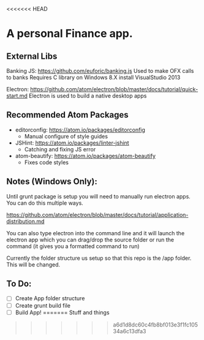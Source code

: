 <<<<<<< HEAD
# A personal Finance app.

## External Libs
Banking JS: https://github.com/euforic/banking.js
Used to make OFX calls to banks
Requires C library on Windows 8.X install VisualStudio 2013

Electron: https://github.com/atom/electron/blob/master/docs/tutorial/quick-start.md
Electron is used to build a native desktop apps

## Recommended Atom Packages
* editorconfig: https://atom.io/packages/editorconfig
  * Manual configure of style guides
* JSHint: https://atom.io/packages/linter-jshint
  * Catching and fixing JS error
* atom-beautify: https://atom.io/packages/atom-beautify
  * Fixes code styles


## Notes (Windows Only):
Until grunt package is setup you will need to manually run electron apps. You can do this multiple ways.

https://github.com/atom/electron/blob/master/docs/tutorial/application-distribution.md

You can also type electron into the command line and it will launch the electron app which you can drag/drop the source folder or run the command (it gives you a formatted command to run)

Currently the folder structure us setup so that this repo is the /app folder. This will be changed.

## To Do:
- [ ] Create App folder structure
- [ ] Create grunt build file
- [ ] Build App!
=======
Stuff
and things
>>>>>>> a6d1d8dc60c4fb8bf013e3f1fc10534a6c13dfa3
